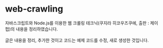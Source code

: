 # web-crawling
자바스크립트와 Node.js를 이용한 웹 크롤링 테크닉(쿠지라 히코우즈쿠에, 출판 : 제이펍)의 내용을 정리하였습니다.
<br></br>
글은 내용을 정리, 추가한 것이고 코드는 예제 코드를 수정, 새로 생성한 것입니다.
